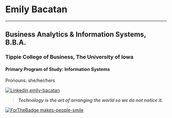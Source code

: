 # Emily Bacatan
 - - - - 
## Business Analytics & Information Systems, B.B.A.
### Tippie College of Business, The University of Iowa
#### Primary Program of Study: Information Systems
Pronouns: she/her/hers

[![Linkedin](https://i.stack.imgur.com/gVE0j.png) emily-bacatan](https://www.linkedin.com/in/emily-bacatan/)

> ***Technology is the art of arranging the world so we do not notice it.***


[![ForTheBadge makes-people-smile](http://ForTheBadge.com/images/badges/makes-people-smile.svg)](https://GitHub.com/msbacatan/)

<!--
**msbacatan/msbacatan** is a ✨ _special_ ✨ repository because its `README.md` (this file) appears on your GitHub profile.

Here are some ideas to get you started:

- 🔭 I’m currently working on ...
- 🌱 I’m currently learning ...
- 👯 I’m looking to collaborate on ...
- 🤔 I’m looking for help with ...
- 💬 Ask me about ...
- 📫 How to reach me: ...
- 😄 Pronouns: ...
- ⚡ Fun fact: ...
-->
